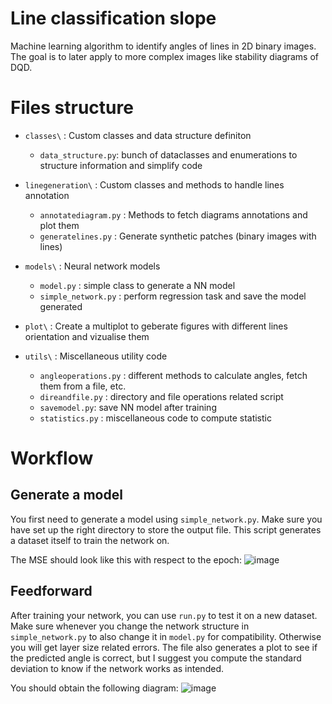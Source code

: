 # Line classification slope

Machine learning algorithm to identify angles of lines in 2D binary images. The goal is to later apply to more complex images like stability diagrams of DQD.

# Files structure

* `classes\` : Custom classes and data structure definiton
  * `data_structure.py`: bunch of dataclasses and enumerations to structure information and simplify code

* `linegeneration\` : Custom classes and methods to handle lines annotation
  * `annotatediagram.py` : Methods to fetch diagrams annotations and plot them
  * `generatelines.py` :  Generate synthetic patches (binary images with lines)

* `models\` : Neural network models
  * `model.py` : simple class to generate a NN model
  * `simple_network.py` : perform regression task and save the model generated

* `plot\` : Create a multiplot to geberate figures with different lines orientation and vizualise them
* `utils\` : Miscellaneous utility code
  * `angleoperations.py` : different methods to calculate angles, fetch them from a file, etc.
  * `direandfile.py` : directory and file operations related script
  * `savemodel.py`: save NN model after training
  * `statistics.py` : miscellaneous code to compute statistic

# Workflow

## Generate a model

You first need to generate a model using `simple_network.py`. Make sure you have set up the right directory to store the output file. This script generates a dataset itself to train the network on.

The MSE should look like this with respect to the epoch:
![image](https://github.com/3it-inpaqt/line-classification-slope/assets/86256324/d0fa7c54-b185-4a42-9325-feac852dfa92)


## Feedforward

After training your network, you can use `run.py` to test it on a new dataset. Make sure whenever you change the network structure in `simple_network.py` to also change it in `model.py` for compatibility. Otherwise you will get layer size related errors. The file also generates a plot to see if the predicted angle is correct, but I suggest you compute the standard deviation to know if the network works as intended. 

You should obtain the following diagram:
![image](https://github.com/3it-inpaqt/line-classification-slope/assets/86256324/7a59e1b3-8859-40b3-a614-2ef729f570f3)
